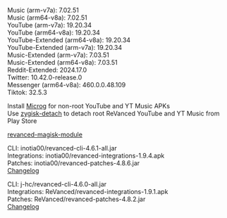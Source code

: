 Music (arm-v7a): 7.02.51  
Music (arm64-v8a): 7.02.51  
YouTube (arm-v7a): 19.20.34  
YouTube (arm64-v8a): 19.20.34  
YouTube-Extended (arm64-v8a): 19.20.34  
YouTube-Extended (arm-v7a): 19.20.34  
Music-Extended (arm-v7a): 7.03.51  
Music-Extended (arm64-v8a): 7.03.51  
Reddit-Extended: 2024.17.0  
Twitter: 10.42.0-release.0  
Messenger (arm64-v8a): 460.0.0.48.109  
Tiktok: 32.5.3  

Install [Microg](https://github.com/ReVanced/GmsCore/releases) for non-root YouTube and YT Music APKs  
Use [zygisk-detach](https://github.com/j-hc/zygisk-detach) to detach root ReVanced YouTube and YT Music from Play Store  

[revanced-magisk-module](https://github.com/j-hc/revanced-magisk-module)
  
CLI: inotia00/revanced-cli-4.6.1-all.jar  
Integrations: inotia00/revanced-integrations-1.9.4.apk  
Patches: inotia00/revanced-patches-4.8.6.jar  
[Changelog](https://github.com/inotia00/revanced-patches/releases/tag/v4.8.6)

CLI: j-hc/revanced-cli-4.6.0-all.jar  
Integrations: ReVanced/revanced-integrations-1.9.1.apk  
Patches: ReVanced/revanced-patches-4.8.2.jar  
[Changelog](https://github.com/ReVanced/revanced-patches/releases/tag/v4.8.2)  
